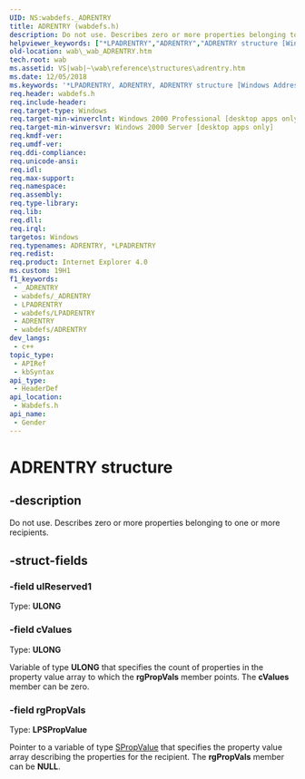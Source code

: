 ```yaml
---
UID: NS:wabdefs._ADRENTRY
title: ADRENTRY (wabdefs.h)
description: Do not use. Describes zero or more properties belonging to one or more recipients.
helpviewer_keywords: ["*LPADRENTRY","ADRENTRY","ADRENTRY structure [Windows Address Book]","Gender","Gender structure [Windows Address Book]","_wab_ADRENTRY","wab._wab_ADRENTRY","wabdefs/ADRENTRY"]
old-location: wab\_wab_ADRENTRY.htm
tech.root: wab
ms.assetid: VS|wab|~\wab\reference\structures\adrentry.htm
ms.date: 12/05/2018
ms.keywords: '*LPADRENTRY, ADRENTRY, ADRENTRY structure [Windows Address Book], Gender, Gender structure [Windows Address Book], _wab_ADRENTRY, wab._wab_ADRENTRY, wabdefs/ADRENTRY'
req.header: wabdefs.h
req.include-header: 
req.target-type: Windows
req.target-min-winverclnt: Windows 2000 Professional [desktop apps only]
req.target-min-winversvr: Windows 2000 Server [desktop apps only]
req.kmdf-ver: 
req.umdf-ver: 
req.ddi-compliance: 
req.unicode-ansi: 
req.idl: 
req.max-support: 
req.namespace: 
req.assembly: 
req.type-library: 
req.lib: 
req.dll: 
req.irql: 
targetos: Windows
req.typenames: ADRENTRY, *LPADRENTRY
req.redist: 
req.product: Internet Explorer 4.0
ms.custom: 19H1
f1_keywords:
 - _ADRENTRY
 - wabdefs/_ADRENTRY
 - LPADRENTRY
 - wabdefs/LPADRENTRY
 - ADRENTRY
 - wabdefs/ADRENTRY
dev_langs:
 - c++
topic_type:
 - APIRef
 - kbSyntax
api_type:
 - HeaderDef
api_location:
 - Wabdefs.h
api_name:
 - Gender
---
```


# ADRENTRY structure


## -description

Do not use. Describes zero or more properties belonging to one or more recipients.

## -struct-fields

### -field ulReserved1

Type: <b>ULONG</b>

### -field cValues

Type: <b>ULONG</b>

Variable of type <b>ULONG</b> that specifies the count of properties in the property value array to which the <b>rgPropVals</b> member points. The <b>cValues</b> member can be zero.

### -field rgPropVals

Type: <b>LPSPropValue</b>

Pointer to a variable of type <a href="https://docs.microsoft.com/windows/desktop/api/wabdefs/ns-wabdefs-spropvalue">SPropValue</a> that specifies the property value array describing the properties for the recipient. The <b>rgPropVals</b> member can be <b>NULL</b>.

